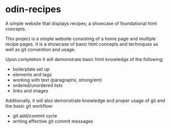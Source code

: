 # odin-recipes
A simple website that displays recipes; a showcase of foundational html concepts.

This project is a simple website consisting of a home page and multiple recipe pages. It is a showcase of basic html concepts and techniques as well as git convention and usage.

Upon completion it will demonstrate basic html knowledge of the following:

- boilerplate set up
- elements and tags
- working with text (paragraphs, strong/em)
- ordered/unordered lists
- links and images

Additionally, it will also demonstrate knowledge and proper usage of git and the basic git workflow:

- git add/commit cycle
- writing effective git commit messages
